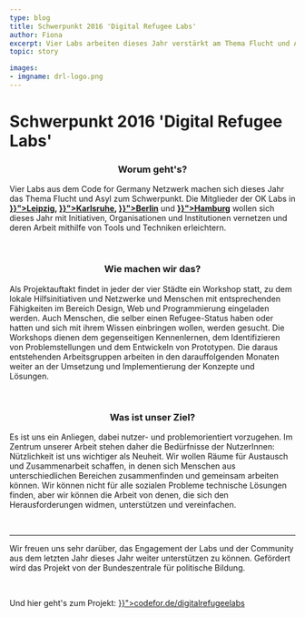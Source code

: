 ```yaml
---
type: blog
title: Schwerpunkt 2016 'Digital Refugee Labs'
author: Fiona
excerpt: Vier Labs arbeiten dieses Jahr verstärkt am Thema Flucht und Asyl und unterstützen Hilfsorganisationen mit ihren Fähigkeiten
topic: story

images:
- imgname: drl-logo.png
---
```


# Schwerpunkt 2016 'Digital Refugee Labs'

<h3 style="text-align: center">Worum geht's?</h3>

<p>Vier Labs aus dem Code for Germany Netzwerk machen sich dieses Jahr das Thema Flucht und Asyl zum Schwerpunkt. Die Mitglieder der OK Labs in <b><a href="{{< ref "/leipzig" >}}">Leipzig</a>, <a href="{{< ref "/karlsruhe" >}}">Karlsruhe</a>, <a href="{{< ref "/berlin" >}}">Berlin</a></b> und <b><a href="{{< ref "/hamburg" >}}">Hamburg</a></b> wollen sich dieses Jahr mit Initiativen, Organisationen und Institutionen vernetzen und deren Arbeit mithilfe von Tools und Techniken erleichtern.</p>
<br>

<h3 style="text-align: center">Wie machen wir das?</h3>

<p>Als Projektauftakt findet in jeder der vier Städte ein Workshop statt, zu dem lokale Hilfsinitiativen und Netzwerke und Menschen mit entsprechenden Fähigkeiten im Bereich Design, Web und Programmierung eingeladen werden. Auch Menschen, die selber einen Refugee-Status haben oder hatten und sich mit ihrem Wissen einbringen wollen, werden gesucht. Die Workshops dienen dem gegenseitigen Kennenlernen, dem Identifizieren von Problemstellungen und dem Entwickeln von Prototypen. Die daraus entstehenden Arbeitsgruppen arbeiten in den darauffolgenden Monaten weiter an der Umsetzung und Implementierung der Konzepte und Lösungen.</p>
<br>

<h3 style="text-align: center">Was ist unser Ziel?</h3>

<p>Es ist uns ein Anliegen, dabei nutzer- und problemorientiert vorzugehen. Im Zentrum unserer Arbeit stehen daher die Bedürfnisse der NutzerInnen: Nützlichkeit ist uns wichtiger als Neuheit. Wir wollen Räume für Austausch und Zusammenarbeit schaffen, in denen sich Menschen aus unterschiedlichen Bereichen zusammenfinden und gemeinsam arbeiten können. Wir können nicht für alle sozialen Probleme technische Lösungen finden, aber wir können die Arbeit von denen, die sich den Herausforderungen widmen, unterstützen und vereinfachen.</p>
<br>
<hr>

<p>Wir freuen uns sehr darüber, das Engagement der Labs und der Community aus dem letzten Jahr dieses Jahr weiter unterstützen zu können. Gefördert wird das Projekt von der Bundeszentrale für politische Bildung.</p>
<br>
<p>Und hier geht's zum Projekt: <a href="{{< ref "/blog/2016-04-12-digital-refugee-labs" >}}">codefor.de/digitalrefugeelabs</a></p>
